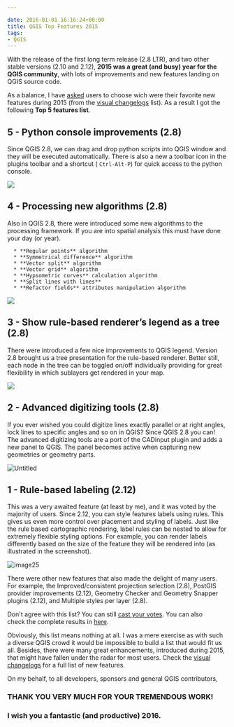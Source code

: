 ```yaml
---

date: 2016-01-01 16:16:24+00:00
title: QGIS Top Features 2015
tags:
- QGIS
---
```


With the release of the first long term release (2.8 LTR), and two other stable versions (2.10 and 2.12), **2015 was a great (and busy) year for the QGIS community**, with lots of improvements and new features landing on QGIS source code.

As a balance, I have [asked](https://senhorneto.typeform.com/to/ibwVQz) users to choose wich were their favorite new features during 2015 (from the [visual changelogs](https://www.qgis.org/en/site/forusers/visualchangelogs.html) list). As a result I got the following **Top 5 features list**.

<!-- more -->


## 5 - Python console improvements (2.8)


Since QGIS 2.8, we can drag and drop python scripts into QGIS window and they will be executed automatically. There is also a new a toolbar icon in the plugins toolbar and a shortcut ( `Ctrl-Alt-P`) for quick access to the python console.


![](https://www.qgis.org/en/_images/03be8f30ce341816bd3bcd1a58f3b913ddcea07c.png)





## 4 - Processing new algorithms (2.8)


Also in QGIS 2.8, there were introduced some new algorithms to the processing framework. If you are into spatial analysis this must have done your day (or year).



	  * **Regular points** algorithm
	  * **Symmetrical difference** algorithm
	  * **Vector split** algorithm
	  * **Vector grid** algorithm
	  * **Hypsometric curves** calculation algorithm
	  * **Split lines with lines**
	  * **Refactor fields** attributes manipulation algorithm



![](https://www.qgis.org/en/_images/b2403fae20cd24cfb1883d24e97de6fc51e40c88.png)





## 3 - Show rule-based renderer’s legend as a tree (2.8)


There were introduced a few nice improvements to QGIS legend. Version 2.8 brought us a tree presentation for the rule-based renderer. Better still, each node in the tree can be toggled on/off individually providing for great flexibility in which sublayers get rendered in your map.

![](https://www.qgis.org/en/_images/0d39448aa0893d7a71c5241aa2181750535e62c3.png)



## 2 - Advanced digitizing tools (2.8)


If you ever wished you could digitize lines exactly parallel or at right angles, lock lines to specific angles and so on in QGIS? Since QGIS 2.8 you can! The advanced digitizing tools are a port of the CADinput plugin and adds a new panel to QGIS. The panel becomes active when capturing new geometries or geometry parts.


![Untitled](https://gisunchained.files.wordpress.com/2016/01/untitled.png)





## 1 - Rule-based labeling (2.12)


This was a very awaited feature (at least by me), and it was voted by the majority of users. Since 2.12, you can style features labels using rules. This gives us even more control over placement and styling of labels. Just like the rule based cartographic rendering, label rules can be nested to allow for extremely flexible styling options. For example, you can render labels differently based on the size of the feature they will be rendered into (as illustrated in the screenshot).

![image25](https://www.qgis.org/en/_images/8846f57f0395e7f6b2543a92a5c55b67e8b19923.png)


There were other new features that also made the delight of many users. For example, the Improved/consistent projection selection (2.8), PostGIS provider improvements (2.12), Geometry Checker and Geometry Snapper plugins (2.12), and Multiple styles per layer (2.8).

Don't agree with this list? You can still [cast your votes](https://senhorneto.typeform.com/to/ibwVQz). You can also check the complete results in [here](https://senhorneto.typeform.com/report/ibwVQz/XJgm).

Obviously, this list means nothing at all. I was a mere exercise as with such a diverse QGIS crowd it would be impossible to build a list that would fit us all. Besides, there were many great enhancements, introduced during 2015, that might have fallen under the radar for most users. Check the [visual changelogs](https://www.qgis.org/en/site/forusers/visualchangelogs.html) for a full list of new features.


On my behalf, to all developers, sponsors and general QGIS contributors,





### THANK YOU VERY MUCH FOR YOUR TREMENDOUS WORK!




### I wish you a fantastic (and productive) 2016.
